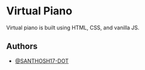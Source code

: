 
# Virtual Piano

Virtual piano is built using HTML, CSS, and vanilla JS.




## Authors

- [@SANTHOSH17-DOT](https://www.github.com/SANTHOSH17-DOT)


